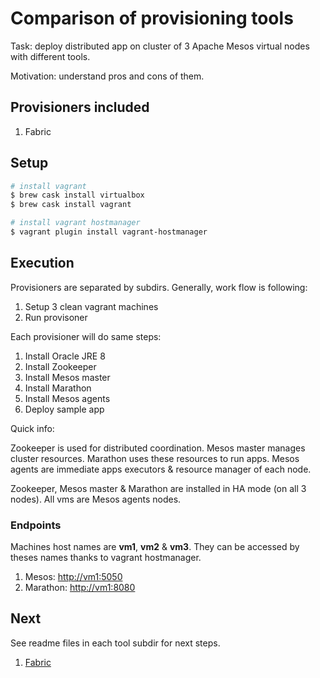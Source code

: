# Comparison of provisioning tools

Task: deploy distributed app on cluster of 3 Apache Mesos virtual nodes with different tools.

Motivation: understand pros and cons of them.

## Provisioners included

1. Fabric

## Setup

```bash
# install vagrant
$ brew cask install virtualbox
$ brew cask install vagrant

# install vagrant hostmanager
$ vagrant plugin install vagrant-hostmanager
```

## Execution

Provisioners are separated by subdirs.
Generally, work flow is following:

1. Setup 3 clean vagrant machines
2. Run provisoner

Each provisioner will do same steps:

1. Install Oracle JRE 8
2. Install Zookeeper
3. Install Mesos master
4. Install Marathon
5. Install Mesos agents
6. Deploy sample app

Quick info:

Zookeeper is used for distributed coordination.
Mesos master manages cluster resources.
Marathon uses these resources to run apps.
Mesos agents are immediate apps executors & resource manager of each node.

Zookeeper, Mesos master & Marathon are installed in HA mode (on all 3 nodes).
All vms are Mesos agents nodes.

### Endpoints

Machines host names are **vm1**, **vm2** & **vm3**.
They can be accessed by theses names thanks to vagrant hostmanager.

1. Mesos: [http://vm1:5050](http://vm1:5050)
2. Marathon: [http://vm1:8080](http://vm1:8080)

## Next

See readme files in each tool subdir for next steps.

1. [Fabric](https://github.com/stereohorse/provisioning-comparison/tree/master/fabric)
